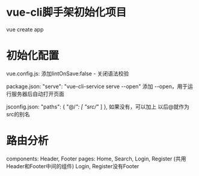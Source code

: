 # vue-cli脚手架初始化项目
  vue create app

# 初始化配置
  vue.config.js:
    添加lintOnSave:false - 关闭语法校验
  
  package.json:
    "serve": "vue-cli-service serve --open"
    添加 --open，用于运行服务器后自动打开页面

  jsconfig.json:
    "paths": {
      "@/*": [
        "src/*"
      ]
    },
    如果没有，可以加上
    以后@就作为src的别名

# 路由分析
  components: Header, Footer
  pages: Home, Search, Login, Register (共用Header和Footer中间的组件)
  Login, Register没有Footer


  